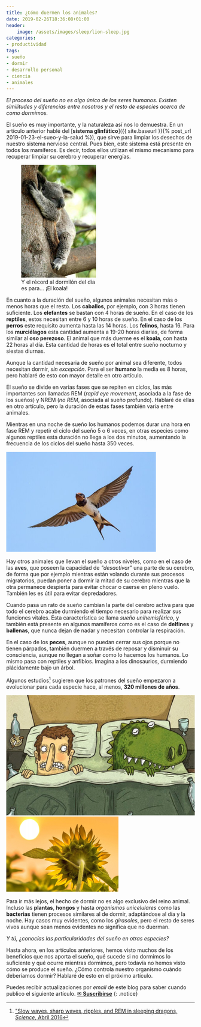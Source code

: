 ```yaml
---
title: ¿Cómo duermen los animales?
date: 2019-02-26T18:36:08+01:00
header:
    image: /assets/images/sleep/lion-sleep.jpg
categories:
- productividad
tags:
- sueño
- dormir
- desarrollo personal
- ciencia
- animales
---
```


*El proceso del sueño no es algo único de los seres humanos. Existen similitudes y diferencias entre nosotros y el resto de especies acerca de como dormimos.*

El sueño es muy importante, y la naturaleza así nos lo demuestra. En un artículo anterior hablé del [**sistema glinfático**]({{ site.baseurl }}{% post_url 2019-01-23-el-sueo-y-la-salud %}), que sirve para limpiar los desechos de nuestro sistema nervioso central. Pues bien, este sistema está presente en todos los mamíferos. Es decir, todos ellos utilizan el mismo mecanismo para recuperar limpiar su cerebro y recuperar energías.

<figure style="width: 200px" class="align-right">
  <img src="/assets/images/sleep/koala-sleep.jpg" alt="Koala durmiendo">
  <figcaption>Y el récord al dormilón del día es para... ¡El koala!</figcaption>
</figure>

En cuanto a la duración del sueño, algunos animales necesitan más o menos horas que el resto. Los **caballos**, por ejemplo, con 3 horas tienen suficiente. Los **elefantes** se bastan con 4 horas de sueño. En el caso de los **reptiles**, estos necesitan entre 6 y 10 horas de sueño. En el caso de los **perros** este requisito aumenta hasta las 14 horas. Los **felinos**, hasta 16. Para los **murciélagos** esta cantidad aumenta a 19-20 horas diarias, de forma similar al **oso perezoso**. El animal que más duerme es el **koala**, con hasta 22 horas al día. Esta cantidad de horas es el total entre sueño nocturno y siestas diurnas.

Aunque la cantidad necesaria de sueño por animal sea diferente, todos necesitan dormir, *sin excepción*. Para el ser **humano** la media es 8 horas, pero hablaré de esto con mayor detalle en otro artículo.

El sueño se divide en varias fases que se repiten en ciclos, las más importantes son llamadas REM (*rapid eye movement*, asociada a la fase de los sueños) y NREM (*no REM*, asociada al sueño profundo). Hablaré de ellas en otro artículo, pero la duración de estas fases también varía entre animales.

Mientras en una noche de sueño los humanos podemos durar una hora en fase REM y repetir el ciclo del sueño 5 o 6 veces, en otras especies como algunos reptiles esta duración no llega a los dos minutos, aumentando la frecuencia de los ciclos del sueño hasta 350 veces.

<img src="/assets/images/sleep/golondrina.jpg" alt="Golondrina" style="width: 400px" class="align-left">

Hay otros animales que llevan el sueño a otros niveles, como en el caso de las **aves**, que poseen la capacidad de *"desactivar"* una parte de su cerebro, de forma que por ejemplo mientras están volando durante sus procesos migratorios, puedan poner a dormir la mitad de su cerebro mientras que la otra permanece despierta para evitar chocar o caerse en pleno vuelo. También les es útil para evitar depredadores.

Cuando pasa un rato de sueño cambian la parte del cerebro activa para que todo el cerebro acabe durmiendo el tiempo necesario para realizar sus funciones vitales. Esta característica se llama *sueño unihemisférico*, y también está presente en algunos mamíferos como es el caso de **delfines** y **ballenas**, que nunca dejan de nadar y necesitan controlar la respiración.

En el caso de los **peces**, aunque no puedan cerrar sus ojos porque no tienen párpados, también duermen a través de reposar y disminuir su consciencia, aunque no llegan a soñar como lo hacemos los humanos. Lo mismo pasa con reptiles y anfibios. Imagina a los dinosaurios, durmiendo plácidamente bajo un árbol.

Algunos estudios[^1] sugieren que los patrones del sueño empezaron a evolucionar para cada especie hace, al menos, **320 millones de años**.

[^1]: ["Slow waves, sharp waves, ripples, and REM in sleeping dragons, *Science*, Abril 2016](http://science.sciencemag.org/content/352/6285/590)

<img src="/assets/images/sleep/dino-sleep.png">

<img src="/assets/images/sleep/girasol.jpg" alt="Girasol" style="width: 300px" class="align-left">

Para ir más lejos, el hecho de dormir no es algo exclusivo del reino animal. Incluso las **plantas**, **hongos** y hasta *organismos unicelulares* como las **bacterias** tienen procesos similares al de dormir, adaptándose al día y la noche. Hay casos muy evidentes, como los *girasoles*, pero el resto de seres vivos aunque sean menos evidentes no significa que no duerman.

*Y tú, ¿conocías las particularidades del sueño en otras especies?*

Hasta ahora, en los artículos anteriores, hemos visto muchos de los beneficios que nos aporta el sueño, qué sucede si no dormimos lo suficiente y qué ocurre mientras dormimos, pero todavía no hemos visto cómo se produce el sueño. ¿Cómo controla nuestro organismo cuándo deberíamos dormir? Hablaré de esto en el próximo artículo.

Puedes recibir actualizaciones por _email_ de este blog para saber cuando publico el siguiente artículo.
<a href="#" id="subscribe-intro" class="btn center">✉ <b>Suscribirse</b></a>
{: .notice}